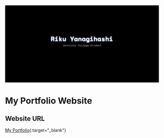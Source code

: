 ![](./image/scs.png)

# My Portfolio Website

## Website URL
[My Portfolio](https://riku-yanagihashi.vercel.app/){:target="_blank"}

